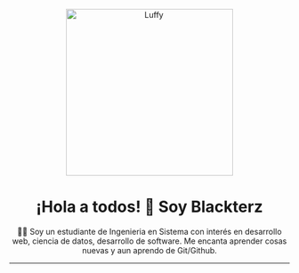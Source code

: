 <p align="center">
  <img src="[https://onepiece.fandom.com/es/wiki/Monkey_D._Luffy?file=Luffy_20_a%C3%B1os.png](https://cdn.pixabay.com/photo/2020/04/25/09/52/onepiece-5090120_1280.jpg)" alt="Luffy" width="300"/>
</p>

<h1 align="center">¡Hola a todos! 👋 Soy Blackterz</h1>

<p align="center">
  👨‍💻 Soy un estudiante de Ingenieria en Sistema con interés en desarrollo web, ciencia de datos, desarrollo de software.
  Me encanta aprender cosas nuevas y aun aprendo de Git/Github.
</p>

---

